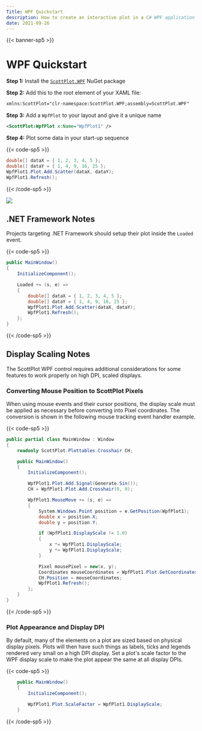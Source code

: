 ```yaml
---
Title: WPF Quickstart
description: How to create an interactive plot in a C# WPF application
date: 2021-09-26
---
```


{{< banner-sp5 >}}

# WPF Quickstart

**Step 1:** Install the [`ScottPlot.WPF`](https://www.nuget.org/packages/ScottPlot.WPF) NuGet package

**Step 2:** Add this to the root element of your XAML file:

```xml
xmlns:ScottPlot="clr-namespace:ScottPlot.WPF;assembly=ScottPlot.WPF"
```

**Step 3:** Add a `WpfPlot` to your layout and give it a unique name
```xml
<ScottPlot:WpfPlot x:Name="WpfPlot1" />
```

**Step 4:** Plot some data in your start-up sequence

{{< code-sp5 >}}

```cs
double[] dataX = { 1, 2, 3, 4, 5 };
double[] dataY = { 1, 4, 9, 16, 25 };
WpfPlot1.Plot.Add.Scatter(dataX, dataY);
WpfPlot1.Refresh();
```

{{< /code-sp5 >}}

![](/images/quickstart/scottplot-quickstart-wpf.png)

## .NET Framework Notes

Projects targeting .NET Framework should setup their plot inside the `Loaded` event.

{{< code-sp5 >}}

```cs
public MainWindow()
{
    InitializeComponent();

    Loaded += (s, e) =>
    {
        double[] dataX = { 1, 2, 3, 4, 5 };
        double[] dataY = { 1, 4, 9, 16, 25 };
        WpfPlot1.Plot.Add.Scatter(dataX, dataY);
        WpfPlot1.Refresh();
    };
}
```

{{< /code-sp5 >}}

## Display Scaling Notes

The ScottPlot WPF control requires additional considerations for some features to work properly on high DPI, scaled displays.

### Converting Mouse Position to ScottPlot Pixels

When using mouse events and their cursor positions, the display scale must be applied as necessary before converting into Pixel coordinates.  The conversion is shown in the following mouse tracking event handler example.


{{< code-sp5 >}}

```cs
public partial class MainWindow : Window
{
    readonly ScottPlot.Plottables.Crosshair CH;

    public MainWindow()
    {
        InitializeComponent();

        WpfPlot1.Plot.Add.Signal(Generate.Sin());
        CH = WpfPlot1.Plot.Add.Crosshair(0, 0);

        WpfPlot1.MouseMove += (s, e) =>
        {
            System.Windows.Point position = e.GetPosition(WpfPlot1);
            double x = position.X;
            double y = position.Y;

            if (WpfPlot1.DisplayScale != 1.0)
            {
                x *= WpfPlot1.DisplayScale;
                y *= WpfPlot1.DisplayScale;
            }

            Pixel mousePixel = new(x, y);
            Coordinates mouseCoordinates = WpfPlot1.Plot.GetCoordinates(mousePixel);
            CH.Position = mouseCoordinates;
            WpfPlot1.Refresh();
        };
    }
}
```

{{< /code-sp5 >}}

### Plot Appearance and Display DPI

By default, many of the elements on a plot are sized based on physical display pixels.  Plots will then have such things as labels, ticks and legends rendered very small on a high DPI display.  Set a plot's scale factor to the WPF display scale to make the plot appear the same at all display DPIs.

{{< code-sp5 >}}

```cs
    public MainWindow()
    {
        InitializeComponent();

        WpfPlot1.Plot.ScaleFactor = WpfPlot1.DisplayScale;
    }


```
{{< /code-sp5 >}}
